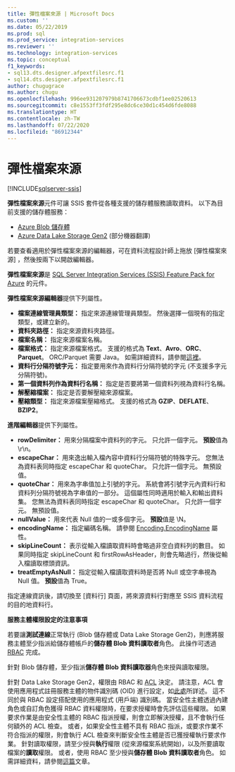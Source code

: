 ```yaml
---
title: 彈性檔案來源 | Microsoft Docs
ms.custom: ''
ms.date: 05/22/2019
ms.prod: sql
ms.prod_service: integration-services
ms.reviewer: ''
ms.technology: integration-services
ms.topic: conceptual
f1_keywords:
- sql13.dts.designer.afpextfilesrc.f1
- sql14.dts.designer.afpextfilesrc.f1
author: chugugrace
ms.author: chugu
ms.openlocfilehash: 996ee931207979b8741706673cdbf1ee02520613
ms.sourcegitcommit: c8e1553ff3fdf295e8dc6ce30d1c454d6fde8088
ms.translationtype: HT
ms.contentlocale: zh-TW
ms.lasthandoff: 07/22/2020
ms.locfileid: "86912344"
---
```

# <a name="flexible-file-source"></a>彈性檔案來源

[!INCLUDE[sqlserver-ssis](../../includes/applies-to-version/sqlserver-ssis.md)]

**彈性檔案來源**元件可讓 SSIS 套件從各種支援的儲存體服務讀取資料。
以下為目前支援的儲存體服務：

- [Azure Blob 儲存體](https://azure.microsoft.com/services/storage/blobs/)
- [Azure Data Lake Storage Gen2](https://docs.microsoft.com/azure/storage/blobs/data-lake-storage-introduction) \(部分機器翻譯\)
  
若要查看適用於彈性檔案來源的編輯器，可在資料流程設計師上拖放 [彈性檔案來源]  ，然後按兩下以開啟編輯器。
  
**彈性檔案來源**是 [SQL Server Integration Services (SSIS) Feature Pack for Azure](../../integration-services/azure-feature-pack-for-integration-services-ssis.md) 的元件。  
  
**彈性檔案來源編輯器**提供下列屬性。

- **檔案連線管理員類型：** 指定來源連線管理員類型。 然後選擇一個現有的指定類型，或建立新的。
- **資料夾路徑：** 指定來源資料夾路徑。
- **檔案名稱：** 指定來源檔案名稱。
- **檔案格式：** 指定來源檔案格式。 支援的格式為 **Text**、**Avro**、**ORC**、**Parquet**。 ORC/Parquet 需要 Java。 如需詳細資料，請參閱[這裡](../../integration-services/azure-feature-pack-for-integration-services-ssis.md#dependency-on-java)。
- **資料行分隔符號字元：** 指定要用來作為資料行分隔符號的字元 (不支援多字元分隔符號)。
- **第一個資料列作為資料行名稱：** 指定是否要將第一個資料列視為資料行名稱。
- **解壓縮檔案：** 指定是否要解壓縮來源檔案。
- **壓縮類型：** 指定來源檔案壓縮格式。 支援的格式為 **GZIP**、**DEFLATE**、**BZIP2**。
  
**進階編輯器**提供下列屬性。

- **rowDelimiter：** 用來分隔檔案中資料列的字元。 只允許一個字元。 **預設**值為 \r\n。
- **escapeChar：** 用來逸出輸入檔內容中資料行分隔符號的特殊字元。 您無法為資料表同時指定 escapeChar 和 quoteChar。 只允許一個字元。 無預設值。
- **quoteChar：** 用來為字串值加上引號的字元。 系統會將引號字元內資料行和資料列分隔符號視為字串值的一部分。 這個屬性同時適用於輸入和輸出資料集。 您無法為資料表同時指定 escapeChar 和 quoteChar。 只允許一個字元。 無預設值。
- **nullValue：** 用來代表 Null 值的一或多個字元。 **預設**值是 \N。
- **encodingName：** 指定編碼名稱。 請參閱 [Encoding.EncodingName](https://docs.microsoft.com/dotnet/api/system.text.encoding?redirectedfrom=MSDN&view=netframework-4.8) 屬性。
- **skipLineCount：** 表示從輸入檔讀取資料時會略過非空白資料列的數目。 如果同時指定 skipLineCount 和 firstRowAsHeader，則會先略過行，然後從輸入檔讀取標頭資訊。
- **treatEmptyAsNull：** 指定從輸入檔讀取資料時是否將 Null 或空字串視為 Null 值。 **預設**值為 True。

指定連線資訊後，請切換至 [資料行]  頁面，將來源資料行對應至 SSIS 資料流程的目的地資料行。

**服務主體權限設定的注意事項**

若要讓**測試連線**正常執行 (Blob 儲存體或 Data Lake Storage Gen2)，則應將服務主體至少指派給儲存體帳戶的**儲存體 Blob 資料讀取者**角色。
此操作可透過 [RBAC](https://docs.microsoft.com/azure/storage/common/storage-auth-aad-rbac-portal#assign-rbac-roles-using-the-azure-portal) 完成。

針對 Blob 儲存體，至少指派**儲存體 Blob 資料讀取器**角色來授與讀取權限。

針對 Data Lake Storage Gen2，權限由 RBAC 和 [ACL](https://docs.microsoft.com/azure/storage/blobs/data-lake-storage-how-to-set-permissions-storage-explorer) 決定。
請注意，ACL 會使用應用程式註冊服務主體的物件識別碼 (OID) 進行設定，如[此處](https://docs.microsoft.com/azure/storage/blobs/data-lake-storage-access-control#how-do-i-set-acls-correctly-for-a-service-principal)所詳述。
這不同於與 RBAC 設定搭配使用的應用程式 (用戶端) 識別碼。
當安全性主體透過內建角色或自訂角色獲得 RBAC 資料權限時，在要求授權時會先評估這些權限。
如果要求作業是由安全性主體的 RBAC 指派授權，則會立即解決授權，且不會執行任何額外的 ACL 檢查。
或者，如果安全性主體不具有 RBAC 指派，或要求作業不符合指派的權限，則會執行 ACL 檢查來判斷安全性主體是否已獲授權執行要求作業。
針對讀取權限，請至少授與**執行**權限 (從來源檔案系統開始)，以及所要讀取檔案的**讀取**權限。
或者，使用 RBAC 至少授與**儲存體 Blob 資料讀取者**角色。
如需詳細資料，請參閱[這篇](https://docs.microsoft.com/azure/storage/blobs/data-lake-storage-access-control)文章。